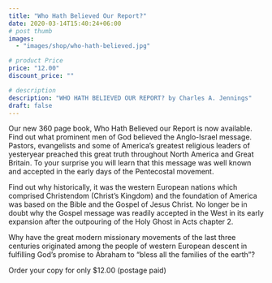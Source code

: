 ```yaml
---
title: "Who Hath Believed Our Report?"
date: 2020-03-14T15:40:24+06:00
# post thumb
images:
  - "images/shop/who-hath-believed.jpg"

# product Price
price: "12.00"
discount_price: ""

# description
description: "WHO HATH BELIEVED OUR REPORT? by Charles A. Jennings"
draft: false
---
```



Our new 360 page book, Who Hath Believed our Report is now available.  Find out what prominent men of God believed the Anglo-Israel message.  Pastors, evangelists and some of America’s greatest religious leaders of yesteryear preached this great truth throughout North America and Great Britain. To your surprise you will learn that this message was well known and accepted in the early days of the Pentecostal movement.

Find out why historically, it was the western European nations which comprised Christendom (Christ’s Kingdom) and the foundation of America was based on the Bible and the Gospel of Jesus Christ.   No longer be in doubt why the Gospel message was readily accepted in the West in its early expansion after the outpouring of the Holy Ghost in Acts chapter 2.

Why have the great modern missionary movements of the last three centuries originated among the people of western European descent in fulfilling God’s promise to Abraham to “bless all the families of the earth”?

Order your copy for only $12.00 (postage paid)